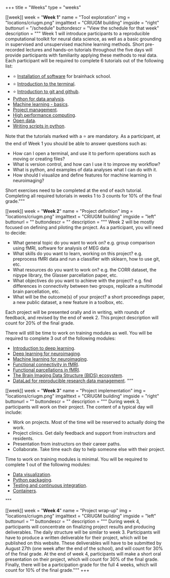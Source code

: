 +++
title = "Weeks"
type = "weeks"

[[week]]
  week = "**Week 1**"
  name = "Tool exploration"
  img = "locations/criugm.png"
  imgalttext = "CRIUGM building"
  imgside = "right"
  buttonurl = "/schedule"
  buttondescr = "View the schedule for that week"
  description = """
  Week 1 will introduce participants to a reproducible computational toolkit for neural data science, as well as a basic grounding in supervised and unsupervised machine learning methods. Short pre-recorded lectures and hands-on tutorials throughout the five days will provide participants with familiarity applying these methods to real data. Each participant will be required to complete 6 tutorials out of the following list:
  * :star: [Installation of software](/modules/installation) for brainhack school.
  * :star: [Introduction to the terminal](/modules/introduction_to_terminal).
  * :star: [Introduction to git and github](/modules/git_github).
  * [Python for data analysis](/modules/python_data_analysis).
  * [Machine learning - basics](/modules/machine_learning_basics).
  * [Project management](/modules/project_management).
  * [High performance computing](/modules/hpc).
  * [Open data](/modules/open_data).
  * [Writing scripts in python](/modules/python_scripts).

  Note that the tutorials marked with a :star: are mandatory. As a participant, at the end of Week 1 you should be able to answer questions such as:
 * How can I open a terminal, and use it to perform operations such as moving or creating files?
 * What is version control, and how can I use it to improve my workflow?
 * What is python, and examples of data analyses what I can do with it.
 * How should I visualize and define features for machine learning in neuroimaging?

Short exercises need to be completed at the end of each tutorial. Completing all required tutorials in weeks 1 to 3 counts for 10% of the final grade."""

[[week]]
  week = "**Week 2**"
  name = "Project definition"
  img = "locations/criugm.png"
  imgalttext = "CRIUGM building"
  imgside = "left"
  buttonurl = ""
  buttondescr = ""
  description = """
   Week 2 will be mostly focused on defining and piloting the project. As a participant, you will need to decide:

 * What general topic do you want to work on? e.g. group comparison using fMRI, software for analysis of MEG data
 * What skills do you want to learn, working on this project? e.g. preprocess fMRI data and run a classifier with sklearn, how to use git, etc.
 * What resources do you want to work on? e.g. the CORR dataset, the nipype library, the Glasser parcellation paper, etc.
 * What objectives do you want to achieve with the project? e.g. find differences in connectivity between two groups, replicate a multimodal brain parcellation, etc.
 * What will be the outcome(s) of your project? a short proceedings paper, a new public dataset, a new feature in a toolbox, etc.

 Each project will be presented orally and in writing, with rounds of feedback, and revised by the end of week 2. This project description will count for 20% of the final grade.

 There will still be time to work on training modules as well. You will be required to complete 3 out of the following modules:
  * [Introduction to deep learning](/modules/deep_learning_intro).
  * [Deep learning for neuroimaging](/modules/dl_for_neuroimaging).
  * [Machine learning for neuroimaging](/modules/machine_learning_neuroimaging).
  * [Functional connectivity in fMRI](/modules/fmri_connectivity).
  * [Functional parcellations in fMRI](/modules/fmri_parcellation).
  * [The Brain Imaging Data Structure (BIDS) ecosystem](/modules/bids).
  * [DataLad for reproducible research data management](/modules/datalad).
 """

[[week]]
  week = "**Week 3**"
  name = "Project implementation"
  img = "locations/criugm.png"
  imgalttext = "CRIUGM building"
  imgside = "right"
  buttonurl = ""
  buttondescr = ""
  description = """
  During week 3, participants will work on their project. The content of a typical day will include:

  * Work on projects. Most of the time will be reserved to actually doing the work.
  * Project clinics. Get daily feedback and support from instructors and residents.
  * Presentation from instructors on their career paths.
  * Collaborate. Take time each day to help someone else with their project.

  Time to work on training modules is minimal. You will be required to complete 1 out of the following modules:
   * [Data visualization](/modules/python_visualization).
   * [Python packaging](/modules/packaging).
   * [Testing and continuous integration](/modules/testing).
   * [Containers](/modules/containers).

"""

[[week]]
  week = "**Week 4**"
  name = "Project wrap-up"
  img = "locations/criugm.png"
  imgalttext = "CRIUGM building"
  imgside = "left"
  buttonurl = ""
  buttondescr = ""
  description = """
  During week 4, participants will concentrate on finalizing project results and producing deliverables. The daily structure will be similar to week 3. Participants will have to produce a written deliverable for their project, which will be published on this website. These deliverables will have to be submitted by August 27th (one week after the end of the school), and will count for 30% of the final grade. At the end of week 4, participants will make a short oral presentation on their project, which will count for 30% of the final grade. Finally, there will be a participation grade for the full 4 weeks, which will count for 10% of the final grade."""
+++
